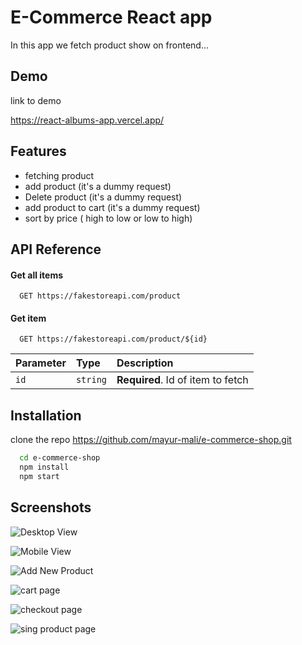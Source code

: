 # E-Commerce React app

In this app we fetch product show on frontend...

## Demo

link to demo

https://react-albums-app.vercel.app/

## Features

- fetching product
- add product (it's a dummy request)
- Delete product (it's a dummy request)
- add product to cart (it's a dummy request)
- sort by price ( high to low or low to high)

## API Reference

#### Get all items

```http
  GET https://fakestoreapi.com/product
```

#### Get item

```http
  GET https://fakestoreapi.com/product/${id}
```

| Parameter | Type     | Description                       |
| :-------- | :------- | :-------------------------------- |
| `id`      | `string` | **Required**. Id of item to fetch |

## Installation

clone the repo https://github.com/mayur-mali/e-commerce-shop.git

```bash
  cd e-commerce-shop
  npm install
  npm start
```

## Screenshots

![Desktop View](https://i.ibb.co/5GDzjZk/desktopview.jpg)

![Mobile View ](https://i.ibb.co/Gs0vDvX/mobile-view.jpg)

![Add New Product](https://i.ibb.co/VWFmN7G/add-product-page.jpg)

![cart page](https://i.ibb.co/6YbDJm3/cart-page.jpg)

![checkout page](https://i.ibb.co/sjNPhc3/checkout-page.jpg)

![sing product page](https://i.ibb.co/dP8r5cW/single-product-view.jpg)
